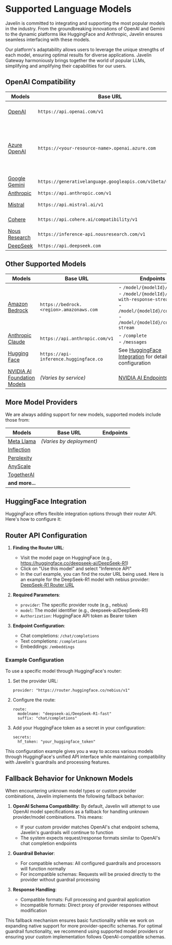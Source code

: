 # Supported Language Models

Javelin is committed to integrating and supporting the most popular models in the industry. From the groundbreaking innovations of OpenAI and Gemini to the dynamic platforms like HuggingFace and Anthropic, Javelin ensures seamless interfacing with these models.

Our platform's adaptability allows users to leverage the unique strengths of each model, ensuring optimal results for diverse applications. Javelin Gateway harmoniously brings together the world of popular LLMs, simplifying and amplifying their capabilities for our users.

## OpenAI Compatibility

| Models             | Base URL                                 | Endpoints                                             |
|--------------------|------------------------------------------|----------------------------------------------------------------------------|
| [OpenAI](https://platform.openai.com/docs/models) | `https://api.openai.com/v1` | - `/completions`<br/>- `/chat/completions`<br/>- `/embeddings`<br/> |
| [Azure OpenAI](https://learn.microsoft.com/en-us/azure/ai-services/openai/concepts/models) | `https://<your-resource-name>.openai.azure.com` | - `/openai/deployments/{deployment-name}/completions`<br/>- `/openai/deployments/{deployment-name}/chat/completions`<br/>- `/openai/deployments/{deployment-name}/embeddings` |
| [Google Gemini](https://ai.google.dev/models) | `https://generativelanguage.googleapis.com/v1beta/openai` | - `/chat/completions` |
| [Anthropic](https://docs.anthropic.com/en/docs/about-claude/models/all-models) | `https://api.anthropic.com/v1` | - `/chat/completions`<br/> |
| [Mistral](https://docs.mistral.ai/guides/model-selection/) | `https://api.mistral.ai/v1` | - `/chat/completions`<br/>- `/embeddings`<br/>     |
| [Cohere](https://docs.cohere.com/docs/compatibility-api) | `https://api.cohere.ai/compatibility/v1` | - `/chat/completions`<br/>- `/embeddings`<br/> |
| [Nous Research](https://portal.nousresearch.com/api-docs) | `https://inference-api.nousresearch.com/v1` | - `/completions`<br/>- `/chat/completions`<br/>    |
| [DeepSeek](https://api-docs.deepseek.com/) | `https://api.deepseek.com` | - `/chat/completions`<br/>    |

## Other Supported Models

| Models             | Base URL                                 | Endpoints                                            |
|--------------------|------------------------------------------|----------------------------------------------------------------------------|
| [Amazon Bedrock](https://aws.amazon.com/bedrock) | `https://bedrock.<region>.amazonaws.com` | - `/model/{modelId}/invoke`<br/>- `/model/{modelId}/invoke-with-response-stream`<br/>- `/model/{modelId}/converse`<br/>- `/model/{modelId}/converse-stream`<br/> |
| [Anthropic Claude](https://docs.anthropic.com/claude/docs/models-overview) | `https://api.anthropic.com/v1` | - `/complete`<br/>- `/messages`<br/> |
| [Hugging Face](https://huggingface.co/models) | `https://api-inference.huggingface.co` |  See [HuggingFace Integration](#huggingface-integration) for detailed configuration |
| [NVIDIA AI Foundation Models](https://build.nvidia.com/explore/discover) | *(Varies by service)* | [NVIDIA AI Endpoints](https://www.nvidia.com/en-us/ai-data-science/foundation-models/)  |

## More Model Providers

We are always adding support for new models, supported models include those from:  

| Models             | Base URL                                 | Endpoints                                                                  |
|--------------------|------------------------------------------|----------------------------------------------------------------------------|
| [Meta Llama](https://llama.meta.com/) | *(Varies by deployment)*  |                                                                        |
| [Inflection](https://inflection.ai/inflection-2-5) |                                    |                                                  |
| [Perplexity](https://docs.perplexity.ai/docs/model-cards) |                                |                                               |
| [AnyScale](https://www.anyscale.com/endpoints) |                                |                                                          |
| [TogetherAI](https://www.together.ai/) |                                |                                                                  |
| **and more...**             |                                    |                                                                         |

## HuggingFace Integration

HuggingFace offers flexible integration options through their router API. Here's how to configure it:

## Router API Configuration

1. **Finding the Router URL**:
   - Visit the model page on HuggingFace (e.g., https://huggingface.co/deepseek-ai/DeepSeek-R1)
   - Click on "Use this model" and select "Inference API"
   - In the curl example, you can find the router URL being used. Here is an example for the DeepSeek-R1 model with nebius provider: [DeepSeek-R1 Router URL](https://huggingface.co/deepseek-ai/DeepSeek-R1?inference_provider=nebius&language=curl&inference_api=true)

2. **Required Parameters**:
   - `provider`: The specific provider route (e.g., nebius)
   - `model`: The model identifier (e.g., deepseek-ai/DeepSeek-R1)
   - `Authorization`: HuggingFace API token as Bearer token

3. **Endpoint Configuration**:
   - Chat completions: `/chat/completions`
   - Text completions: `/completions`
   - Embeddings: `/embeddings`

### Example Configuration

To use a specific model through HuggingFace's router:

1. Set the provider URL:
   ```
   provider: "https://router.huggingface.co/nebius/v1"
   ```

2. Configure the route:
   ```
   route:
     modelname: "deepseek-ai/DeepSeek-R1-fast"
     suffix: "chat/completions"
   ```

3. Add your HuggingFace token as a secret in your configuration:
   ```
   secrets:
     hf_token: "your_huggingface_token"
   ```

This configuration example gives you a way to access various models through HuggingFace's unified API interface while maintaining compatibility with Javelin's guardrails and processing features.

## Fallback Behavior for Unknown Models

When encountering unknown model types or custom provider combinations, Javelin implements the following fallback behavior:

1. **OpenAI Schema Compatibility**: By default, Javelin will attempt to use OpenAI model specifications as a fallback for handling unknown provider/model combinations. This means:
   - If your custom provider matches OpenAI's chat endpoint schema, Javelin's guardrails will continue to function
   - The system expects request/response formats similar to OpenAI's chat completion endpoints

2. **Guardrail Behavior**:
   - For compatible schemas: All configured guardrails and processors will function normally
   - For incompatible schemas: Requests will be proxied directly to the provider without guardrail processing

3. **Response Handling**:
   - Compatible formats: Full processing and guardrail application
   - Incompatible formats: Direct proxy of provider responses without modification

This fallback mechanism ensures basic functionality while we work on expanding native support for more provider-specific schemas. For optimal guardrail functionality, we recommend using supported model providers or ensuring your custom implementation follows OpenAI-compatible schemas.